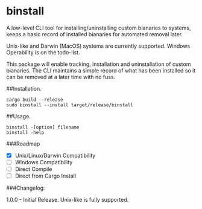 # binstall
A low-level CLI tool for installing/uninstalling custom bianaries to systems, keeps a basic record of installed bianaries for automated removal later.


Unix-like and Darwin (MacOS) systems are currently supported. Windows Operability is on the todo-list. 

This package will enable tracking, installation and uninstallation of custom bianaries. The CLI maintains a simple record of what has been installed so it can be removed at a later time with no fuss.

##Installation.

```
cargo build --release
sudo binstall --install target/release/binstall
```

##Usage.
```
binstall -[option] filename
binstall -help
```

###Roadmap
- [x] Unix/Linux/Darwin Compatibility 
- [ ] Windows Compatibility
- [ ] Direct Compile 
- [ ] Direct from Cargo Install

###Changelog:


1.0.0 - Initial Release. Unix-like is fully supported.
